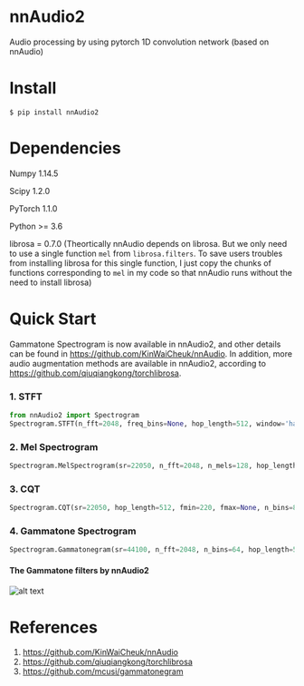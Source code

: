 # nnAudio2
Audio processing by using pytorch 1D convolution network (based on nnAudio)

# Install
```
$ pip install nnAudio2
```

# Dependencies
Numpy 1.14.5

Scipy 1.2.0

PyTorch 1.1.0

Python >= 3.6

librosa = 0.7.0 (Theortically nnAudio depends on librosa. But we only need to use a single function `mel` from `librosa.filters`. To save users troubles from installing librosa for this single function, I just copy the chunks of functions corresponding to `mel` in my code so that nnAudio runs without the need to install librosa)

# Quick Start
Gammatone Spectrogram is now available in nnAudio2, and other details can be found in https://github.com/KinWaiCheuk/nnAudio.
In addition, more audio augmentation methods are available in nnAudio2, according to https://github.com/qiuqiangkong/torchlibrosa.

### 1. STFT
```python
from nnAudio2 import Spectrogram
Spectrogram.STFT(n_fft=2048, freq_bins=None, hop_length=512, window='hann', freq_scale='no', center=True, pad_mode='reflect', fmin=50,fmax=6000, sr=22050, trainable=False)
```

### 2. Mel Spectrogram
```python
Spectrogram.MelSpectrogram(sr=22050, n_fft=2048, n_mels=128, hop_length=512, window='hann', center=True, pad_mode='reflect', htk=False, fmin=0.0, fmax=None, norm=1, trainable_mel=False, trainable_STFT=False)
```

### 3. CQT
```python
Spectrogram.CQT(sr=22050, hop_length=512, fmin=220, fmax=None, n_bins=84, bins_per_octave=12, norm=1, window='hann', center=True, pad_mode='reflect')
```

### 4. Gammatone Spectrogram
```python
Spectrogram.Gammatonegram(sr=44100, n_fft=2048, n_bins=64, hop_length=512, window='hann', center=True, pad_mode='reflect', htk=False, fmin=50.0, fmax=None, norm=1, trainable_bins=False, trainable_STFT=False)
```

#### The Gammatone filters by nnAudio2
![alt text](https://github.com/WangHelin1997/nnAudio2/blob/master/tips/gammatone.png)

# References
1. https://github.com/KinWaiCheuk/nnAudio
2. https://github.com/qiuqiangkong/torchlibrosa
3. https://github.com/mcusi/gammatonegram
